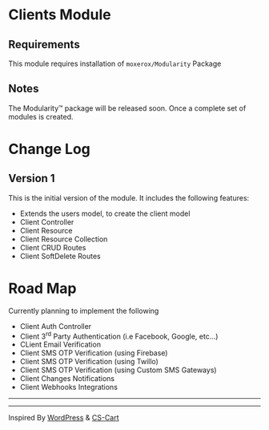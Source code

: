 # Clients Module
## Requirements
This module requires installation of <code>moxerox/Modularity</code> Package
## Notes
The Modularity&trade; package will be released soon. Once a complete set of modules is created.
# Change Log
## Version 1
This is the initial version of the module.
It includes the following features:
<ul>
<li>Extends the users model, to create the client model</li>
<li>Client Controller</li>
<li>Client Resource</li>
<li>Client Resource Collection</li>
<li>Client CRUD Routes</li>
<li>Client SoftDelete Routes</li>
</ul>


# Road Map
Currently planning to implement the following
<ul>
<li>Client Auth Controller</li>
<li>Client 3<sup>rd</sup> Party Authentication (i.e Facebook, Google, etc...)</li>
<li>CLient Email Verification</li>
<li>Client SMS OTP Verification (using Firebase)</li>
<li>Client SMS OTP Verification (using Twillo)</li>
<li>Client SMS OTP Verification (using Custom SMS Gateways)</li>
<li>Client Changes Notifications</li>
<li>Client Webhooks Integrations</li>
</ul>



<hr/>
<hr/>
Inspired By <a href="https://wordpress.org">WordPress</a> &amp; <a href="https://cs-cart.com">CS-Cart</a>
